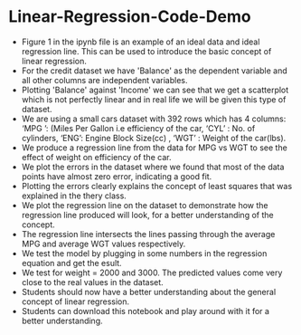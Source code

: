 # Linear-Regression-Code-Demo

- Figure 1 in the ipynb file is an example of an ideal data and ideal regression line. This can be used to introduce the basic concept of linear regression.
- For the credit dataset we have 'Balance' as the dependent variable and all other columns are independent variables.
- Plotting 'Balance' against 'Income' we can see that we get a scatterplot which is not perfectly linear and in real life we will be given this type of dataset.
- We are using a small cars dataset with 392 rows which has 4 columns: ‘MPG ’: (Miles Per Gallon i.e efficiency of the car, ‘CYL’ : No. of cylinders, ‘ENG’: Engine Block Size(cc) , ‘WGT’ : Weight of the car(lbs).
- We produce a regression line from the data for MPG vs WGT to see the effect of weight on efficiency of the car.
- We plot the errors in the dataset where we found that most of the data points have almost zero error, indicating a good fit.
- Plotting the errors clearly explains the concept of least squares that was explained in the thery class.
- We plot the regression line on the dataset to demonstrate how the regression line produced will look, for a better understanding of the concept.
- The regression line intersects the lines passing through the average MPG and average WGT values respectively.
- We test the model by plugging in some numbers in the regression equation and get the esult.
- We test for weight = 2000 and 3000. The predicted values come very close to the real values in the dataset.
- Students should now have a better understanding about the general concept of linear regression.
- Students can download this notebook and play around with it for a better understanding.
